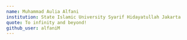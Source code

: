 ```yaml
---
name: Muhammad Aulia Alfani
institution: State Islamic University Syarif Hidayatullah Jakarta
quote: To infinity and beyond!
github_user: alfaniM
---
```

